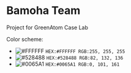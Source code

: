 # Bamoha Team 
Project for GreenAtom Case Lab

Color scheme:
- ![#FFFFFF](https://placehold.it/15/FFFFFF/000000?text=+) `HEX:#FFFFFF RGB:255, 255, 255`
- ![#528488](https://placehold.it/15/528488/000000?text=+) `HEX:#528488 RGB:82, 132, 136`
- ![#0065A1](https://placehold.it/15/0065A1/000000?text=+) `HEX:#0065A1 RGB:0, 101, 161`
